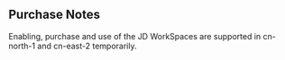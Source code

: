 ## Purchase Notes
Enabling, purchase and use of the JD WorkSpaces are supported in cn-north-1 and cn-east-2 temporarily.

